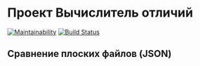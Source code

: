# Проект Вычислитель отличий

[![Maintainability](https://api.codeclimate.com/v1/badges/01fb914f228f4befaa3c/maintainability)](https://codeclimate.com/github/Tadamory/frontend-project-lvl2/maintainability)
[![Build Status](https://travis-ci.org/Tadamory/frontend-project-lvl2.svg?branch=master)](https://travis-ci.org/Tadamory/frontend-project-lvl2)

## Сравнение плоских файлов (JSON)
